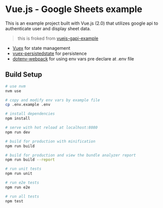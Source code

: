 # Vue.js - Google Sheets example

This is an example project built with Vue.js (2.0) that utilizes google api to authenticate user and display sheet data.

> this is froked from [vuejs-gapi-example](https://github.com/oguzgelal/vuejs-gapi-example)

- [Vuex](https://vuex.vuejs.org/) for state management
- [vuex-persistedstate](https://github.com/robinvdvleuten/vuex-persistedstate) for persistence
- [dotenv-webpack](https://www.npmjs.com/package/dotenv-webpack) for using env vars pre declare at .env file

## Build Setup

```bash
# use nvm
nvm use

# copy and modify env vars by example file
cp .env.example .env

# install dependencies
npm install

# serve with hot reload at localhost:8080
npm run dev

# build for production with minification
npm run build

# build for production and view the bundle analyzer report
npm run build --report

# run unit tests
npm run unit

# run e2e tests
npm run e2e

# run all tests
npm test
```

